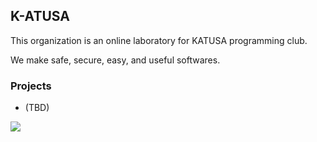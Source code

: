 ## K-ATUSA

This organization is an online laboratory for KATUSA programming club.  

We make safe, secure, easy, and useful softwares.

### Projects

- (TBD)

![](https://ets-readme-counter.vercel.app/view?startdate=20250304&branch=army&lang=en)
